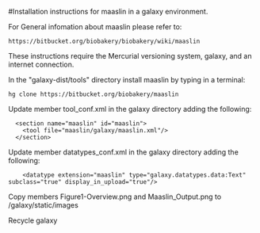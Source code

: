 #Installation instructions for maaslin in a galaxy environment.

For General infomation about maaslin please refer to:
```
https://bitbucket.org/biobakery/biobakery/wiki/maaslin
```


These instructions require the Mercurial versioning system, galaxy, and an internet connection.

In the  "galaxy-dist/tools" directory install maaslin by typing in a terminal:
```
hg clone https://bitbucket.org/biobakery/maaslin
```
Update member tool_conf.xml  in the galaxy directory adding the following: 
```
  <section name="maaslin" id="maaslin">
    <tool file="maaslin/galaxy/maaslin.xml"/>
  </section>
```
Update member datatypes_conf.xml  in the galaxy directory adding the following:
```
	<datatype extension="maaslin" type="galaxy.datatypes.data:Text" subclass="true" display_in_upload="true"/>
```

Copy members Figure1-Overview.png and Maaslin_Output.png  to /galaxy/static/images 

 Recycle galaxy

